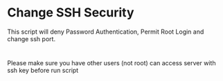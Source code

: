 # Change SSH Security

This script will deny Password Authentication, Permit Root Login and change ssh port.
#
Please make sure you have other users (not root) can access server with ssh key before run script 

